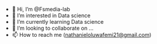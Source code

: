 - 👋 Hi, I’m @Fsmedia-lab
- 👀 I’m interested in Data science
- 🌱 I’m currently learning Data science
- 💞️ I’m looking to collaborate on ...
- 📫 How to reach me (nathanieloluwafemi21@gmail.com)

<!---
Fsmedia-lab/Fsmedia-lab is a ✨ special ✨ repository because its `README.md` (this file) appears on your GitHub profile.
You can click the Preview link to take a look at your changes.
--->
